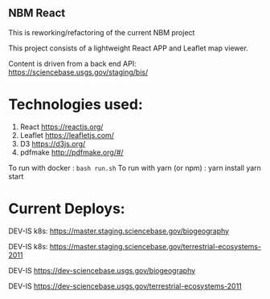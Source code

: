 ## NBM React

This is reworking/refactoring of the current NBM project

This project consists of a lightweight React APP and Leaflet map viewer.


Content is driven from a back end API:
https://sciencebase.usgs.gov/staging/bis/

# Technologies used:
1. React https://reactjs.org/
2. Leaflet https://leafletjs.com/
3. D3 https://d3js.org/
4. pdfmake http://pdfmake.org/#/

To run with docker : `bash run.sh`
To run with yarn (or npm) : yarn install yarn start

# Current Deploys:
DEV-IS k8s: https://master.staging.sciencebase.gov/biogeography

DEV-IS k8s: https://master.staging.sciencebase.gov/terrestrial-ecosystems-2011

DEV-IS https://dev-sciencebase.usgs.gov/biogeography

DEV-IS https://dev-sciencebase.usgs.gov/terrestrial-ecosystems-2011

